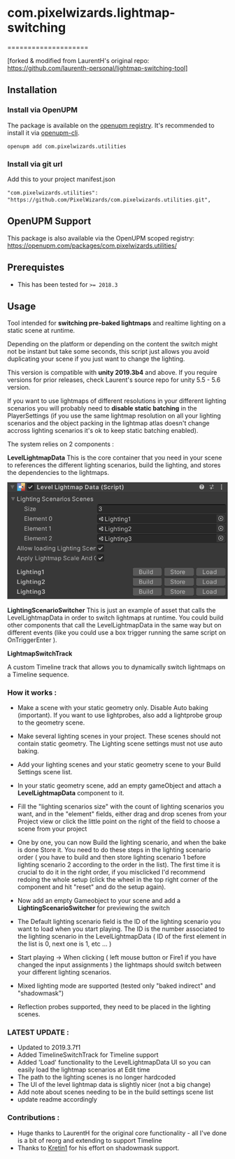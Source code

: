 # com.pixelwizards.lightmap-switching
====================

[forked & modified from LaurentH's original repo: https://github.com/laurenth-personal/lightmap-switching-tool]

Installation
--------------

### Install via OpenUPM

The package is available on the [openupm registry](https://openupm.com). It's recommended to install it via [openupm-cli](https://github.com/openupm/openupm-cli).

```
openupm add com.pixelwizards.utilities
```

### Install via git url

Add this to your project manifest.json

```
"com.pixelwizards.utilities": "https://github.com/PixelWizards/com.pixelwizards.utilities.git",
```

OpenUPM Support
----------------

This package is also available via the OpenUPM scoped registry: 
https://openupm.com/packages/com.pixelwizards.utilities/

Prerequistes
---------------
* This has been tested for `>= 2018.3`

Usage
---------------
Tool intended for **switching pre-baked lightmaps** and realtime lighting on a static scene at runtime.

Depending on the platform or depending on the content the switch might not be instant but take some seconds, this script just allows you avoid duplicating your scene if you just want to change the lighting.

This version is compatible with **unity 2019.3b4** and above. If you require versions for prior releases, check Laurent's source repo for unity 5.5 - 5.6 version.

If you want to use lightmaps of different resolutions in your different lighting scenarios you will probably need to **disable static batching** in the PlayerSettings (if you use the same lightmap resolution on all your lighting scenarios and the object packing in the lightmap atlas doesn't change accross lighting scenarios it's ok to keep static batching enabled).

The system relies on 2 components :

**LevelLightmapData**
This is the core container that you need in your scene to references the different lighting scenarios, build the lighting, and stores the dependencies to the lightmaps.

![LevelLightmapData](Documentation~\images\LevelLightmapData.png)

**LightingScenarioSwitcher**
This is just an example of asset that calls the LevelLightmapData in order to switch lightmaps at runtime. You could build other components that call the LevelLightmapData in the same way but on different events (like you could use a box trigger running the same script on OnTriggerEnter ).

**LightmapSwitchTrack**

A custom Timeline track that allows you to dynamically switch lightmaps on a Timeline sequence. 

### How it works :

- Make a scene with your static geometry only. Disable Auto baking (important). If you want to use lightprobes, also add a lightprobe group to the geometry scene.
- Make several lighting scenes in your project. These scenes should not contain static geometry. The Lighting scene settings must not use auto baking.
- Add your lighting scenes and your static geometry scene to your Build Settings scene list.
- In your static geometry scene, add an empty gameObject and attach a **LevelLightmapData** component to it. 
- Fill the "lighting scenarios size" with the count of lighting scenarios you want, and in the "element" fields, either drag and drop scenes from your Project view or click the little point on the right of the field to choose a scene from your project
- One by one, you can now Build the lighting scenario, and when the bake is done Store it. You need to do these steps in the lighting scenario order ( you have to build and then store lighting scenario 1 before lighting scenario 2 according to the order in the list). The first time it is crucial to do it in the right order, if you misclicked I'd recommend redoing the whole setup (click the wheel in the top right corner of the component and hit "reset" and do the setup again).
- Now add an empty Gameobject to your scene and add a **LightingScenarioSwitcher** for previewing the switch
- The Default lighting scenario field is the ID of the lighting scenario you want to load when you start playing. The ID is the number associated to the lighting scenario in the LevelLightmapData ( ID of the first element in the list is 0, next one is 1, etc ... )
- Start playing 
-> When clicking ( left mouse button or Fire1 if you have changed the input assignments ) the lightmaps should switch between your different lighting scenarios.

- Mixed lighting mode are supported (tested only "baked indirect" and "shadowmask")
- Reflection probes supported, they need to be placed in the lighting scenes.

### LATEST UPDATE :

- Updated to 2019.3.7f1
- Added TimelineSwitchTrack for Timeline support
- Added 'Load' functionality to the LevelLightmapData UI so you can easily load the lightmap scenarios at Edit time
- The path to the lighting scenes is no longer hardcoded
- The UI of the level lightmap data is slightly nicer (not a big change)
- Add note about scenes needing to be in the build settings scene list
- update readme accordingly

### Contributions :
- Huge thanks to LaurentH for the original core functionality - all I've done is a bit of reorg and extending to support Timeline
- Thanks to [Kretin1](https://github.com/Kretin1) for his effort on shadowmask support.
